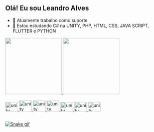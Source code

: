 ## Olá! Eu sou Leandro Alves

- 🔭 Atuamente trabalho como suporte
- 🌱 Estou estudando C# na UNITY, PHP, HTML, CSS, JAVA SCRIPT, FLUTTER e PYTHON

<div>
  <a href="https://github.com/leandro-99">
  <img height="180cm" src="https://github-readme-stats.vercel.app/api?username=leandro-99&show_icons=true&theme=dark">
   <img height="180cm" src="https://github-readme-stats.vercel.app/api/top-langs/?username=leandro-99&layout=compact&theme=dark">
</div>
  
<div style="display: inline_block"><br>
  <img allign="center" alt="unity" height="30" width="40" src="https://cdn.jsdelivr.net/gh/devicons/devicon/icons/unity/unity-original.svg"/>  
  <img allign="center" alt="unity" height="35" width="40" src="https://cdn.jsdelivr.net/gh/devicons/devicon/icons/php/php-plain.svg"/>
  <img allign="center" alt="unity" height="35" width="40" src="https://cdn.jsdelivr.net/gh/devicons/devicon/icons/html5/html5-plain-wordmark.svg"/>
  <img allign="center" alt="unity" height="35" width="40" src="https://cdn.jsdelivr.net/gh/devicons/devicon/icons/css3/css3-plain-wordmark.svg"/>
  <img allign="center" alt="unity" height="30" width="40" src="https://cdn.jsdelivr.net/gh/devicons/devicon/icons/javascript/javascript-plain.svg"/>
  <img allign="center" alt="unity" height="30" width="40" src="https://cdn.jsdelivr.net/gh/devicons/devicon/icons/flutter/flutter-plain.svg"/>
  <img allign="center" alt="unity" height="30" width="40" src="https://cdn.jsdelivr.net/gh/devicons/devicon/icons/python/python-plain.svg"/>
  
</div>
  
  ##
  
  ![Snake gif](https://github.com/leandro-99/Leandro-99/blob/output/github-contribution-grid-snake.svg)
